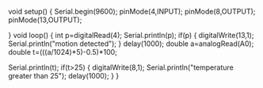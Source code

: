 
void setup()
{
  Serial.begin(9600);
  pinMode(4,INPUT);
  pinMode(8,OUTPUT);
  pinMode(13,OUTPUT);
  
}
void loop()
{
  int p=digitalRead(4);
  Serial.println(p);
  if(p)
  {
    digitalWrite(13,1);
    Serial.println("motion detected");
  }
  delay(1000);
  double a=analogRead(A0);
  double t=(((a/1024)*5)-0.5)*100;
  
  Serial.println(t);
  if(t>25)
  { 
  digitalWrite(8,1);
    Serial.println("temperature greater than 25");
  delay(1000);
  }
 }
